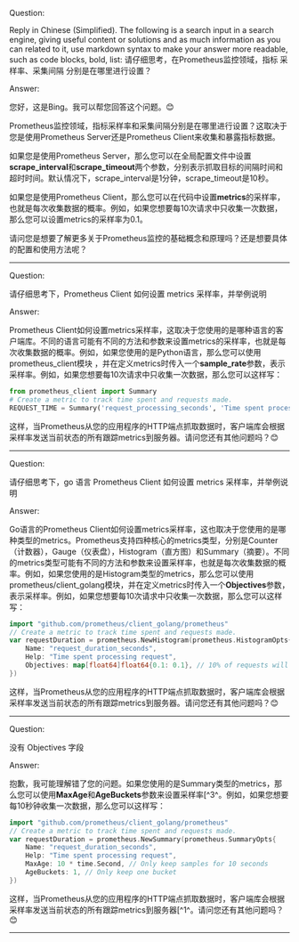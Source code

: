 Question:

Reply in Chinese (Simplified).
The following is a search input in a search engine, giving useful content or solutions and as much information as you can related to it, use markdown syntax to make your answer more readable, such as code blocks, bold, list:
请仔细思考，在Prometheus监控领域，指标 采样率、采集间隔 分别是在哪里进行设置？

Answer:

您好，这是Bing。我可以帮您回答这个问题。😊

Prometheus监控领域，指标采样率和采集间隔分别是在哪里进行设置？这取决于您是使用Prometheus Server还是Prometheus Client来收集和暴露指标数据。

如果您是使用Prometheus Server，那么您可以在全局配置文件中设置**scrape_interval**和**scrape_timeout**两个参数，分别表示抓取目标的间隔时间和超时时间。默认情况下，scrape_interval是1分钟，scrape_timeout是10秒。

如果您是使用Prometheus Client，那么您可以在代码中设置**metrics**的采样率，也就是每次收集数据的概率。例如，如果您想要每10次请求中只收集一次数据，那么您可以设置metrics的采样率为0.1。

请问您是想要了解更多关于Prometheus监控的基础概念和原理吗？还是想要具体的配置和使用方法呢？


<hr/>

Question:

请仔细思考下，Prometheus Client 如何设置 metrics 采样率，并举例说明

Answer:

Prometheus Client如何设置metrics采样率，这取决于您使用的是哪种语言的客户端库。不同的语言可能有不同的方法和参数来设置metrics的采样率，也就是每次收集数据的概率。例如，如果您使用的是Python语言，那么您可以使用prometheus_client模块 ，并在定义metrics时传入一个**sample_rate**参数，表示采样率。例如，如果您想要每10次请求中只收集一次数据，那么您可以这样写：

```python
from prometheus_client import Summary
# Create a metric to track time spent and requests made.
REQUEST_TIME = Summary('request_processing_seconds', 'Time spent processing request', sample_rate=0.1)
```

这样，当Prometheus从您的应用程序的HTTP端点抓取数据时，客户端库会根据采样率发送当前状态的所有跟踪metrics到服务器。请问您还有其他问题吗？😊


<hr/>

Question:

请仔细思考下，go 语言 Prometheus Client 如何设置 metrics 采样率，并举例说明

Answer:

Go语言的Prometheus Client如何设置metrics采样率，这也取决于您使用的是哪种类型的metrics。Prometheus支持四种核心的metrics类型，分别是Counter（计数器），Gauge（仪表盘），Histogram（直方图）和Summary（摘要）。不同的metrics类型可能有不同的方法和参数来设置采样率，也就是每次收集数据的概率。例如，如果您使用的是Histogram类型的metrics，那么您可以使用prometheus/client_golang模块，并在定义metrics时传入一个**Objectives**参数，表示采样率。例如，如果您想要每10次请求中只收集一次数据，那么您可以这样写：

```go
import "github.com/prometheus/client_golang/prometheus"
// Create a metric to track time spent and requests made.
var requestDuration = prometheus.NewHistogram(prometheus.HistogramOpts{
    Name: "request_duration_seconds",
    Help: "Time spent processing request",
    Objectives: map[float64]float64{0.1: 0.1}, // 10% of requests will be sampled
})
```

这样，当Prometheus从您的应用程序的HTTP端点抓取数据时，客户端库会根据采样率发送当前状态的所有跟踪metrics到服务器。请问您还有其他问题吗？😊


<hr/>

Question:

没有 Objectives 字段

Answer:

抱歉，我可能理解错了您的问题。如果您使用的是Summary类型的metrics，那么您可以使用**MaxAge**和**AgeBuckets**参数来设置采样率[^3^。例如，如果您想要每10秒钟收集一次数据，那么您可以这样写：

```go
import "github.com/prometheus/client_golang/prometheus"
// Create a metric to track time spent and requests made.
var requestDuration = prometheus.NewSummary(prometheus.SummaryOpts{
    Name: "request_duration_seconds",
    Help: "Time spent processing request",
    MaxAge: 10 * time.Second, // Only keep samples for 10 seconds
    AgeBuckets: 1, // Only keep one bucket
})
```

这样，当Prometheus从您的应用程序的HTTP端点抓取数据时，客户端库会根据采样率发送当前状态的所有跟踪metrics到服务器[^1^。请问您还有其他问题吗？😊


<hr/>

